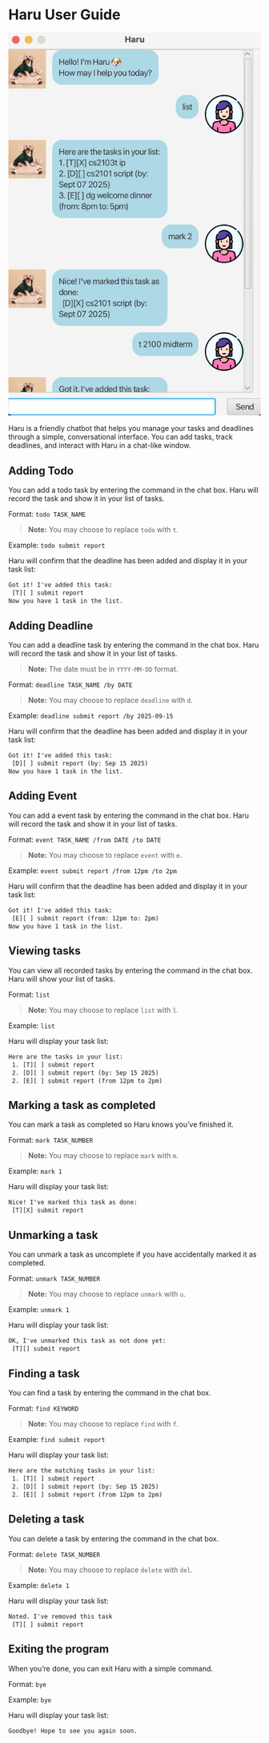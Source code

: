# Haru User Guide

![Haru Screenshot](Ui.png)

Haru is a friendly chatbot that helps you manage
your tasks and deadlines through a simple,
conversational interface. You can add tasks, 
track deadlines, and interact with Haru in a 
chat-like window.

## Adding Todo

You can add a todo task by entering the
command in the chat box. Haru will record the
task and show it in your list of tasks.

Format: `todo TASK_NAME`
> **Note:** You may choose to replace `todo` with `t`.

Example: `todo submit report`

Haru will confirm that the deadline has been
added and display it in your task list:
```
Got it! I've added this task:
 [T][ ] submit report
Now you have 1 task in the list.
```

## Adding Deadline 

You can add a deadline task by entering the 
command in the chat box. Haru will record the 
task and show it in your list of tasks.

> **Note:** The date must be in `YYYY-MM-DD` format.

Format: `deadline TASK_NAME /by DATE`
> **Note:** You may choose to replace `deadline` with `d`.

Example: `deadline submit report /by 2025-09-15`

Haru will confirm that the deadline has been
added and display it in your task list:
```
Got it! I've added this task:
 [D][ ] submit report (by: Sep 15 2025)
Now you have 1 task in the list.
```

## Adding Event

You can add a event task by entering the
command in the chat box. Haru will record the
task and show it in your list of tasks.

Format: `event TASK_NAME /from DATE /to DATE`
> **Note:** You may choose to replace `event` with `e`.

Example: `event submit report /from 12pm /to 2pm`

Haru will confirm that the deadline has been
added and display it in your task list:
```
Got it! I've added this task:
 [E][ ] submit report (from: 12pm to: 2pm)
Now you have 1 task in the list.
```
## Viewing tasks

You can view all recorded tasks by entering the
command in the chat box. Haru will show your list 
of tasks.

Format: `list`
> **Note:** You may choose to replace `list` with `l`.

Example: `list`

Haru will display your task list:
```
Here are the tasks in your list:
 1. [T][ ] submit report
 2. [D][ ] submit report (by: Sep 15 2025)
 2. [E][ ] submit report (from 12pm to 2pm)
```

## Marking a task as completed

You can mark a task as completed so 
Haru knows you’ve finished it.

Format: `mark TASK_NUMBER`
> **Note:** You may choose to replace `mark` with `m`.

Example: `mark 1`

Haru will display your task list:
```
Nice! I've marked this task as done:
 [T][X] submit report
```

## Unmarking a task

You can unmark a task as uncomplete if you have 
accidentally marked it as completed.

Format: `unmark TASK_NUMBER`
> **Note:** You may choose to replace `unmark` with `u`.

Example: `unmark 1`

Haru will display your task list:
```
OK, I've unmarked this task as not done yet:
 [T][] submit report
```

## Finding a task 

You can find a task by entering the
command in the chat box.

Format: `find KEYWORD`
> **Note:** You may choose to replace `find` with `f`.

Example: `find submit report`

Haru will display your task list:
```
Here are the matching tasks in your list:
 1. [T][ ] submit report
 2. [D][ ] submit report (by: Sep 15 2025)
 2. [E][ ] submit report (from 12pm to 2pm)
```
## Deleting a task

You can delete a task by entering the
command in the chat box.

Format: `delete TASK_NUMBER`
> **Note:** You may choose to replace `delete` with `del`.

Example: `delete 1`

Haru will display your task list:
```
Noted. I've removed this task
 [T][ ] submit report
```

## Exiting the program

When you’re done, you can exit Haru with a simple 
command.

Format: `bye`

Example: `bye`

Haru will display your task list:
```
Goodbye! Hope to see you again soon.
```

